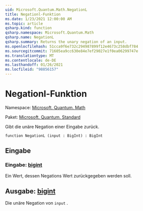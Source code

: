 ```yaml
---
uid: Microsoft.Quantum.Math.NegationL
title: Negationl-Funktion
ms.date: 1/23/2021 12:00:00 AM
ms.topic: article
qsharp.kind: function
qsharp.namespace: Microsoft.Quantum.Math
qsharp.name: NegationL
qsharp.summary: Returns the unary negation of an input.
ms.openlocfilehash: 51cca9f6e732c294987899f12e4673c258dbf784
ms.sourcegitcommit: 71605ea9cc630e84e7ef29027e1f0ea06299747e
ms.translationtype: MT
ms.contentlocale: de-DE
ms.lasthandoff: 01/26/2021
ms.locfileid: "98856157"
---
```

# <a name="negationl-function"></a>Negationl-Funktion

Namespace: [Microsoft. Quantum. Math](xref:Microsoft.Quantum.Math)

Paket: [Microsoft. Quantum. Standard](https://nuget.org/packages/Microsoft.Quantum.Standard)


Gibt die unäre Negation einer Eingabe zurück.

```qsharp
function NegationL (input : BigInt) : BigInt
```


## <a name="input"></a>Eingabe

### <a name="input--bigint"></a>Eingabe: [bigint](xref:microsoft.quantum.lang-ref.bigint)

Ein Wert, dessen Negations Wert zurückgegeben werden soll.



## <a name="output--bigint"></a>Ausgabe: [bigint](xref:microsoft.quantum.lang-ref.bigint)

Die unäre Negation von `input` .